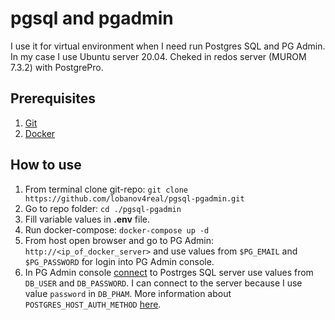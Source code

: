 # pgsql and pgadmin
I use it for virtual environment when I need run Postgres SQL and PG Admin. In my case I use Ubuntu server 20.04. Cheked in redos server (MUROM 7.3.2) with PostgrePro.

## Prerequisites
1. [Git](https://git-scm.com/downloads)
2. [Docker](https://docs.docker.com/desktop/)

## How to use
1. From terminal clone git-repo: ``git clone https://github.com/lobanov4real/pgsql-pgadmin.git``
2. Go to repo folder: ``cd ./pgsql-pgadmin``
3. Fill variable values in **.env** file.
4. Run docker-compose: ``docker-compose up -d``
5. From host open browser and go to PG Admin: ``http://<ip_of_docker_server>`` and use values from ``$PG_EMAIL`` and ``$PG_PASSWORD`` for login into PG Admin console.
6. In PG Admin console [connect](https://www.pgadmin.org/docs/pgadmin4/development/connecting.html) to Postrges SQL server use values from ``DB_USER`` and ``DB_PASSWORD``. I can connect to the server because I use value ``password`` in ``DB_PHAM``. More information about ``POSTGRES_HOST_AUTH_METHOD`` [here](https://hub.docker.com/_/postgres).
